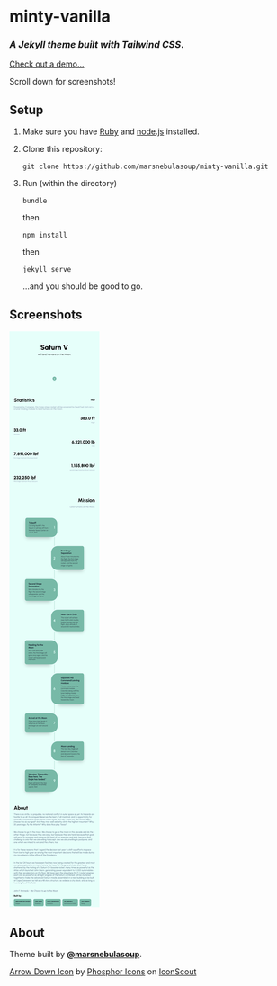 # minty-vanilla
### *A Jekyll theme built with Tailwind CSS*.

[Check out a demo...](https://minty-vanilla.pages.dev)

Scroll down for screenshots!

## Setup
1. Make sure you have [Ruby](https://www.ruby-lang.org/) and [node.js](https://nodejs.org) installed.

2. Clone this repository:
    ```
    git clone https://github.com/marsnebulasoup/minty-vanilla.git
    ```

3. Run (within the directory)
    ```
    bundle
    ```
    then
    ```
    npm install
    ```
    then
    ```
    jekyll serve
    ```
    ...and you should be good to go.

## Screenshots

![screenshots](./sample-ss.png)

## About
Theme built by [**@marsnebulasoup**](https://github.com/marsnebulasoup).

<a href="https://iconscout.com/icons/arrow-down" target="_blank">Arrow Down Icon</a> by <a href="https://iconscout.com/contributors/phosphoricons">Phosphor Icons</a> on <a href="https://iconscout.com">IconScout</a>



